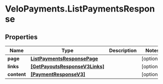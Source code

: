 # VeloPayments.ListPaymentsResponse

## Properties

Name | Type | Description | Notes
------------ | ------------- | ------------- | -------------
**page** | [**ListPaymentsResponsePage**](ListPaymentsResponsePage.md) |  | [optional] 
**links** | [**[GetPayoutsResponseV3Links]**](GetPayoutsResponseV3Links.md) |  | [optional] 
**content** | [**[PaymentResponseV3]**](PaymentResponseV3.md) |  | [optional] 


